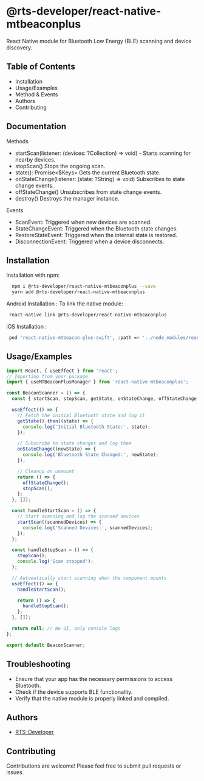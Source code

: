 
# @rts-developer/react-native-mtbeaconplus

React Native module for Bluetooth Low Energy (BLE) scanning and device discovery.


## Table of Contents
 - Installation
 - Usage/Examples
 - Method & Events
 - Authors
 - Contributing

## Documentation
Methods
- startScan(listener: (devices: ?Collection) => void) - Starts scanning for nearby devices.
- stopScan() Stops the ongoing scan.
- state(): Promise<$Keys<typeof State>> Gets the current Bluetooth state.
- onStateChange(listener: (state: ?String) => void) Subscribes to state change events.
- offStateChange() Unsubscribes from state change events.
- destroy() Destroys the manager instance.

Events
- ScanEvent: Triggered when new devices are scanned.
- StateChangeEvent: Triggered when the Bluetooth state changes.
- RestoreStateEvent: Triggered when the internal state is restored.
- DisconnectionEvent: Triggered when a device disconnects.


## Installation

Installation with npm:

```bash
  npm i @rts-developer/react-native-mtbeaconplus --save
  yarn add @rts-developer/react-native-mtbeaconplus
```
Android Installation :
To link the native module:

```bash
 react-native link @rts-developer/react-native-mtbeaconplus
```
iOS Installation :
```bash
 pod 'react-native-mtbeacon-plus-swift', :path => '../node_modules/react-native-mtbeacon-plus'
```
## Usage/Examples

```javascript
import React, { useEffect } from 'react';
// Importing from your package
import { useMTBeaconPlusManager } from 'react-native-mtbeaconplus';

const BeaconScanner = () => {
  const { startScan, stopScan, getState, onStateChange, offStateChange } = useMTBeaconPlusManager();

  useEffect(() => {
    // Fetch the initial Bluetooth state and log it
    getState().then((state) => {
      console.log('Initial Bluetooth State:', state);
    });

    // Subscribe to state changes and log them
    onStateChange((newState) => {
      console.log('Bluetooth State Changed:', newState);
    });

    // Cleanup on unmount
    return () => {
      offStateChange();
      stopScan();
    };
  }, []);

  const handleStartScan = () => {
    // Start scanning and log the scanned devices
    startScan((scannedDevices) => {
      console.log('Scanned Devices:', scannedDevices);
    });
  };

  const handleStopScan = () => {
    stopScan();
    console.log('Scan stopped');
  };

  // Automatically start scanning when the component mounts
  useEffect(() => {
    handleStartScan();

    return () => {
      handleStopScan();
    };
  }, []);

  return null; // No UI, only console logs
};

export default BeaconScanner;

```


## Troubleshooting

- Ensure that your app has the necessary permissions to access Bluetooth.
- Check if the device supports BLE functionality.
- Verify that the native module is properly linked and compiled.
## Authors

- [RTS-Developer](https://github.com/rtsdeveloper/react-native-mtbeaconplus)


## Contributing

Contributions are welcome! Please feel free to submit pull requests or issues.